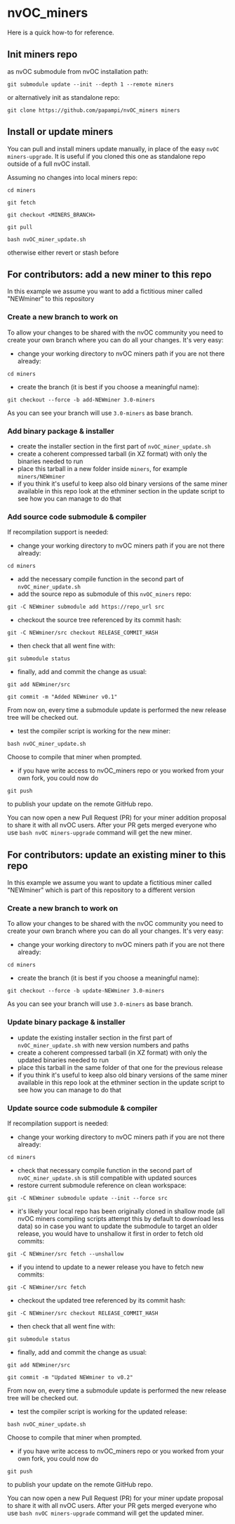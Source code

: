 # nvOC_miners

Here is a quick how-to for reference.

## Init miners repo

as nvOC submodule from nvOC installation path:

`git submodule update --init --depth 1 --remote miners`

or alternatively init as standalone repo:

`git clone https://github.com/papampi/nvOC_miners miners`

## Install or update miners

You can pull and install miners update manually, in place of the easy `nvOC miners-upgrade`. It is useful if you cloned this one as standalone repo outside of a full nvOC install.

Assuming no changes into local miners repo:

`cd miners`

`git fetch`

`git checkout <MINERS_BRANCH>`

`git pull`

`bash nvOC_miner_update.sh`

otherwise either revert or stash before

## For contributors: add a new miner to this repo

In this example we assume you want to add a fictitious miner called "NEWminer" to this repository

### Create a new branch to work on

To allow your changes to be shared with the nvOC community you need to create your own branch where you can do all your changes.
It's very easy:

- change your working directory to nvOC miners path if you are not there already:

`cd miners`

- create the branch (it is best if you choose a meaningful name):

`git checkout --force -b add-NEWminer 3.0-miners`

As you can see your branch will use `3.0-miners` as base branch.

### Add binary package & installer

- create the installer section in the first part of `nvOC_miner_update.sh`
- create a coherent compressed tarball (in XZ format) with only the binaries needed to run
- place this tarball in a new folder inside `miners`, for example `miners/NEWminer`
- if you think it's useful to keep also old binary versions of the same miner available in this repo look at the ethminer section in the update script to see how you can manage to do that

### Add source code submodule & compiler

If recompilation support is needed:

- change your working directory to nvOC miners path if you are not there already:

`cd miners`

- add the necessary compile function in the second part of `nvOC_miner_update.sh`
- add the source repo as submodule of this `nvOC_miners` repo:

`git -C NEWminer submodule add https://repo_url src`

- checkout the source tree referenced by its commit hash:

`git -C NEWminer/src checkout RELEASE_COMMIT_HASH`

- then check that all went fine with:

`git submodule status`

- finally, add and commit the change as usual:

`git add NEWminer/src`

`git commit -m "Added NEWminer v0.1"`

From now on, every time a submodule update is performed the new release tree will be checked out.

- test the compiler script is working for the new miner:

`bash nvOC_miner_update.sh`

Choose to compile that miner when prompted.

- if you have write access to nvOC_miners repo or you worked from your own fork, you could now do

`git push`

to publish your update on the remote GitHub repo.

You can now open a new Pull Request (PR) for your miner addition proposal to share it with all nvOC users.
After your PR gets merged everyone who use `bash nvOC miners-upgrade` command will get the new miner.

## For contributors: update an existing miner to this repo

In this example we assume you want to update a fictitious miner called "NEWminer" which is part of this repository to a different version

### Create a new branch to work on

To allow your changes to be shared with the nvOC community you need to create your own branch where you can do all your changes.
It's very easy:

- change your working directory to nvOC miners path if you are not there already:

`cd miners`

- create the branch (it is best if you choose a meaningful name):

`git checkout --force -b update-NEWminer 3.0-miners`

As you can see your branch will use `3.0-miners` as base branch.

### Update binary package & installer

- update the existing installer section in the first part of `nvOC_miner_update.sh` with new version numbers and paths
- create a coherent compressed tarball (in XZ format) with only the updated binaries needed to run
- place this tarball in the same folder of that one for the previous release
- if you think it's useful to keep also old binary versions of the same miner available in this repo look at the ethminer section in the update script to see how you can manage to do that

### Update source code submodule & compiler

If recompilation support is needed:

- change your working directory to nvOC miners path if you are not there already:

`cd miners`

- check that necessary compile function in the second part of `nvOC_miner_update.sh` is still compatible with updated sources
- restore current submodule reference on clean workspace:

`git -C NEWminer submodule update --init --force src`

- it's likely your local repo has been originally cloned in shallow mode (all nvOC miners compiling scripts attempt this by default to download less data) so in case you want to update the submodule to target an older release, you would have to unshallow it first in order to fetch old commits:

`git -C NEWminer/src fetch --unshallow`

- if you intend to update to a newer release you have to fetch new commits:

`git -C NEWminer/src fetch`

- checkout the updated tree referenced by its commit hash:

`git -C NEWminer/src checkout RELEASE_COMMIT_HASH`

- then check that all went fine with:

`git submodule status`

- finally, add and commit the change as usual:

`git add NEWminer/src`

`git commit -m "Updated NEWminer to v0.2"`

From now on, every time a submodule update is performed the new release tree will be checked out.

- test the compiler script is working for the updated release:

`bash nvOC_miner_update.sh`

Choose to compile that miner when prompted.

- if you have write access to nvOC_miners repo or you worked from your own fork, you could now do

`git push`

to publish your update on the remote GitHub repo.

You can now open a new Pull Request (PR) for your miner update proposal to share it with all nvOC users.
After your PR gets merged everyone who use `bash nvOC miners-upgrade` command will get the updated miner.
